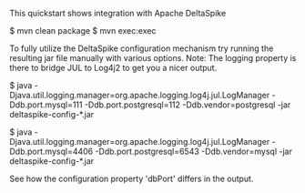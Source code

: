 This quickstart shows integration with Apache DeltaSpike

$ mvn clean package
$ mvn exec:exec

To fully utilize the DeltaSpike configuration mechanism try running the resulting jar file manually with various options.
Note: The logging property is there to bridge JUL to Log4j2 to get you a nicer output.

$ java -Djava.util.logging.manager=org.apache.logging.log4j.jul.LogManager -Ddb.port.mysql=111 -Ddb.port.postgresql=112 -Ddb.vendor=postgresql -jar deltaspike-config-*.jar 

$ java -Djava.util.logging.manager=org.apache.logging.log4j.jul.LogManager -Ddb.port.mysql=4406 -Ddb.port.postgresql=6543 -Ddb.vendor=mysql -jar deltaspike-config-*.jar 

See how the configuration property 'dbPort' differs in the output.